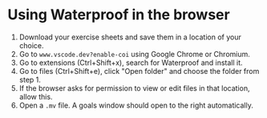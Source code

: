 # Using Waterproof in the browser

1. Download your exercise sheets and save them in a location of your choice.
2. Go to `www.vscode.dev?enable-coi` using Google Chrome or Chromium.
3. Go to extensions (Ctrl+Shift+x), search for Waterproof and install it.
4. Go to files (Ctrl+Shift+e), click "Open folder" and choose the folder from step 1.
5. If the browser asks for permission to view or edit files in that location,
allow this.
6. Open a `.mv` file. A goals window should open to the right automatically.